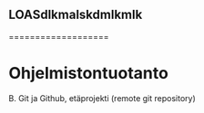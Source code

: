 ## LOASdlkmalskdmlkmlk
===================

Ohjelmistontuotanto
===================

B. Git ja Github, etäprojekti (remote git repository)
